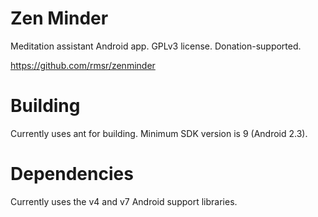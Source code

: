 Zen Minder
==========

Meditation assistant Android app. GPLv3 license. Donation-supported.

https://github.com/rmsr/zenminder

Building
========

Currently uses ant for building. Minimum SDK version is 9 (Android 2.3).

Dependencies
============

Currently uses the v4 and v7 Android support libraries.
